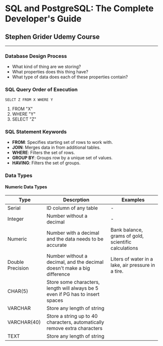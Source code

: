 # SQL and PostgreSQL: The Complete Developer's Guide
## Stephen Grider Udemy Course
---
### Database Design Process

* What kind of thing are we storing?
* What properties does this thing have?
* What type of data does each of these properties contain?

### SQL Query Order of Execution

`SELCT Z FROM X WHERE Y`

1. FROM "X"
2. WHERE "Y"
3. SELECT "Z"

### SQL Statement Keywords
* **FROM**: Specifies starting set of rows to work with.
* **JOIN**: Merges data in from additional tables.
* **WHERE**: Filters the set of rows.
* **GROUP BY**: Groups row by a unique set of values.
* **HAVING**: Filters the set of groups.

### Data Types

#### Numeric Data Types

| Type             | Descrption                                                                     | Examples                                             |
|------------------|--------------------------------------------------------------------------------|------------------------------------------------------|
| Serial           | ID column of any table                                                         | -                                                    |
| Integer          | Number without a decimal                                                       | -                                                    |
| Numeric          | Number with a decimal and the data needs to be accurate                        | Bank balance, grams of gold, scientific calculations |
| Double Precision | Number without a decimal, and the decimal doesn't make a big difference        | Liters of water in a lake, air pressure in a tire.   |
| CHAR(5)          | Store some characters, length will always be 5 even if PG has to insert spaces |                                                      |
| VARCHAR          | Store any length of string                                                     |                                                      |
| VARCHAR(40)      | Store a string up to 40 characters, automatically remove extra characters      |                                                      |
| TEXT             | Store any length of string                                                     |                                                      |